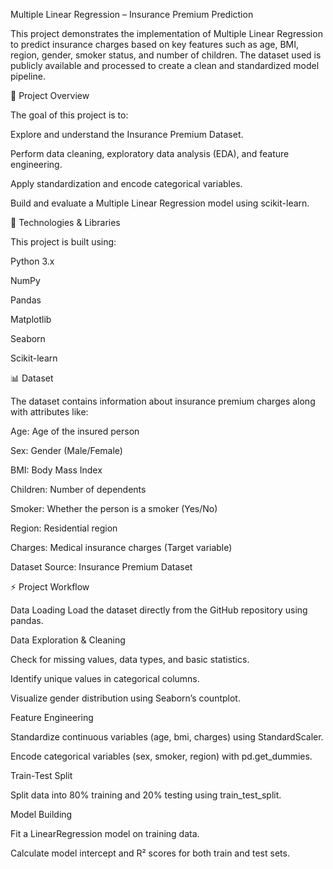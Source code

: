 Multiple Linear Regression – Insurance Premium Prediction

This project demonstrates the implementation of Multiple Linear Regression to predict insurance charges based on key features such as age, BMI, region, gender, smoker status, and number of children. The dataset used is publicly available and processed to create a clean and standardized model pipeline.

📂 Project Overview

The goal of this project is to:

Explore and understand the Insurance Premium Dataset.

Perform data cleaning, exploratory data analysis (EDA), and feature engineering.

Apply standardization and encode categorical variables.

Build and evaluate a Multiple Linear Regression model using scikit-learn.

🧰 Technologies & Libraries

This project is built using:

Python 3.x

NumPy

Pandas

Matplotlib

Seaborn

Scikit-learn

📊 Dataset

The dataset contains information about insurance premium charges along with attributes like:

Age: Age of the insured person

Sex: Gender (Male/Female)

BMI: Body Mass Index

Children: Number of dependents

Smoker: Whether the person is a smoker (Yes/No)

Region: Residential region

Charges: Medical insurance charges (Target variable)

Dataset Source:
Insurance Premium Dataset

⚡ Project Workflow

Data Loading
Load the dataset directly from the GitHub repository using pandas.

Data Exploration & Cleaning

Check for missing values, data types, and basic statistics.

Identify unique values in categorical columns.

Visualize gender distribution using Seaborn’s countplot.

Feature Engineering

Standardize continuous variables (age, bmi, charges) using StandardScaler.

Encode categorical variables (sex, smoker, region) with pd.get_dummies.

Train-Test Split

Split data into 80% training and 20% testing using train_test_split.

Model Building

Fit a LinearRegression model on training data.

Calculate model intercept and R² scores for both train and test sets.
